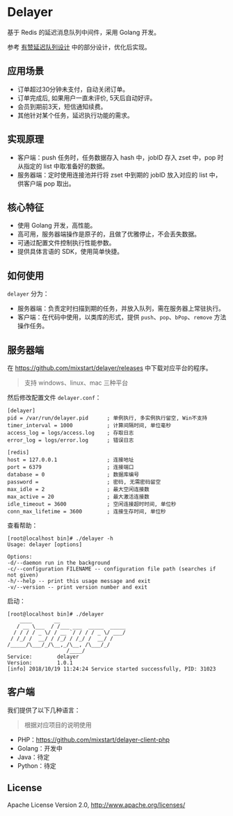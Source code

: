 # Delayer

基于 Redis 的延迟消息队列中间件，采用 Golang 开发。

参考 [有赞延迟队列设计](http://tech.youzan.com/queuing_delay) 中的部分设计，优化后实现。

## 应用场景

- 订单超过30分钟未支付，自动关闭订单。
- 订单完成后, 如果用户一直未评价, 5天后自动好评。
- 会员到期前3天，短信通知续费。
- 其他针对某个任务，延迟执行功能的需求。

## 实现原理

- 客户端：push 任务时，任务数据存入 hash 中，jobID 存入 zset 中，pop 时从指定的 list 中取准备好的数据。
- 服务器端：定时使用连接池并行将 zset 中到期的 jobID 放入对应的 list 中，供客户端 pop 取出。

## 核心特征

- 使用 Golang 开发，高性能。
- 高可用，服务器端操作是原子的，且做了优雅停止，不会丢失数据。
- 可通过配置文件控制执行性能参数。
- 提供具体言语的 SDK，使用简单快捷。

## 如何使用

`delayer` 分为：

- 服务器端：负责定时扫描到期的任务，并放入队列，需在服务器上常驻执行。
- 客户端：在代码中使用，以类库的形式，提供 `push`、`pop`、`bPop`、`remove` 方法操作任务。

## 服务器端

在 https://github.com/mixstart/delayer/releases 中下载对应平台的程序。

> 支持 windows、linux、mac 三种平台

然后修改配置文件 `delayer.conf`：

```
[delayer]
pid = /var/run/delayer.pid      ; 单例执行, 多实例执行留空, Win不支持
timer_interval = 1000           ; 计算间隔时间, 单位毫秒
access_log = logs/access.log    ; 存取日志
error_log = logs/error.log      ; 错误日志

[redis]
host = 127.0.0.1                ; 连接地址
port = 6379                     ; 连接端口
database = 0                    ; 数据库编号
password =                      ; 密码, 无需密码留空
max_idle = 2                    ; 最大空闲连接数
max_active = 20                 ; 最大激活连接数
idle_timeout = 3600             ; 空闲连接超时时间, 单位秒
conn_max_lifetime = 3600        ; 连接生存时间, 单位秒
```

查看帮助：

```
[root@localhost bin]# ./delayer -h
Usage: delayer [options]

Options:
-d/--daemon run in the background
-c/--configuration FILENAME -- configuration file path (searches if not given)
-h/--help -- print this usage message and exit
-v/--version -- print version number and exit
```

启动：

```
[root@localhost bin]# ./delayer
    ____       __
   / __ \___  / /___ ___  _____  _____
  / / / / _ \/ / __ `/ / / / _ \/ ___/
 / /_/ /  __/ / /_/ / /_/ /  __/ /
/_____/\___/_/\__,_/\__, /\___/_/
                   /____/
Service:		delayer
Version:		1.0.1
[info] 2018/10/19 11:24:24 Service started successfully, PID: 31023
```

## 客户端

我们提供了以下几种语言：

> 根据对应项目的说明使用

- PHP：https://github.com/mixstart/delayer-client-php
- Golang：开发中
- Java：待定
- Python：待定

## License

Apache License Version 2.0, http://www.apache.org/licenses/
